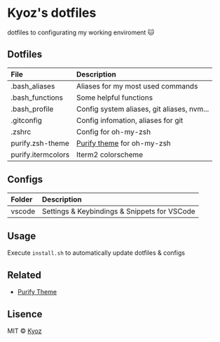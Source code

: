# Kyoz's dotfiles
dotfiles to configurating my working enviroment :cat:

## Dotfiles

| File                 | Description                                                               |
|:---------------------|:--------------------------------------------------------------------------|
| .bash_aliases        | Aliases for my most used commands                                         |
| .bash_functions      | Some helpful functions                                                    |
| .bash_profile        | Config system aliases, git aliases, nvm...                                |
| .gitconfig           | Config infomation, aliases for git                                        |
| .zshrc               | Config for oh-my-zsh                                                      |
| purify.zsh-theme     | [Purify theme](https://github.com/banminkyoz/purify) for oh-my-zsh        |
| purify.itermcolors   | Iterm2 colorscheme                                                        |

## Configs

| Folder          | Description                                                               |
|:--------------- |:--------------------------------------------------------------------------|
| vscode          | Settings & Keybindings & Snippets for VSCode                                         |

## Usage

Execute `install.sh` to automatically update dotfiles & configs

## Related

* [Purify Theme](https://github.com/banminkyoz/purify)

## Lisence

MIT © [Kyoz](mailto:banminkyoz@gmail.com)